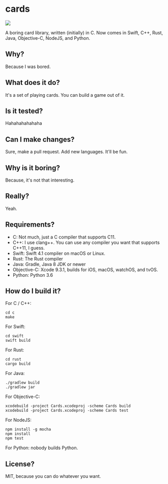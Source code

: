 # cards
![](https://travis-ci.org/jonjesbuzz/cards.svg?branch=master)


A boring card library, written (initially) in C.  Now comes in Swift, C++, Rust, Java, Objective-C, NodeJS, and Python.

## Why?
Because I was bored.

## What does it do?
It's a set of playing cards.  You can build a game out of it.

## Is it tested?
Hahahahahahaha

## Can I make changes?
Sure, make a pull request.  Add new languages.  It'll be fun.

## Why is it boring?
Because, it's not that interesting.

## Really?
Yeah.

## Requirements?
* C: Not much, just a C compiler that supports C11.
* C++: I use clang++.  You can use any compiler you want that supports C++11, I guess.
* Swift: Swift 4.1 compiler on macOS or Linux.
* Rust: The Rust compiler
* Java: Gradle, Java 8 JDK or newer
* Objective-C: Xcode 9.3.1, builds for iOS, macOS, watchOS, and tvOS.
* Python: Python 3.6

## How do I build it?
For C / C++:

    cd c
    make

For Swift:

    cd swift
    swift build

For Rust:

    cd rust
    cargo build

For Java:

    ./gradlew build
    ./gradlew jar

For Objective-C:

    xcodebuild -project Cards.xcodeproj -scheme Cards build
    xcodebuild -project Cards.xcodeproj -scheme Cards test

For NodeJS:

    npm install -g mocha
    npm install
    npm test

For Python: nobody builds Python.

## License?
MIT, because you can do whatever you want.
